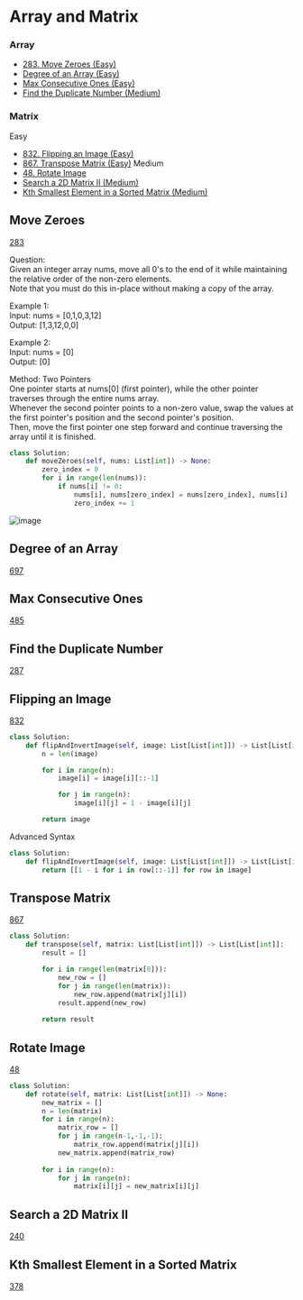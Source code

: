 # Array and Matrix

### Array
- [283. Move Zeroes (Easy)](#Move-Zeroes)
- [Degree of an Array (Easy)](#Degree-of-an-Array)
- [Max Consecutive Ones (Easy)](#Max-Consecutive-Ones)
- [Find the Duplicate Number (Medium)](#Find-the-Duplicate-Number)

### Matrix
Easy
- [832. Flipping an Image (Easy)](#Flipping-an-Image)
- [867. Transpose Matrix (Easy)](#Transpose-Matrix)
Medium
- [48. Rotate Image](#Rotate-Image)
- [Search a 2D Matrix II (Medium)](#Search-a-2D-Matrix-II)
- [Kth Smallest Element in a Sorted Matrix (Medium)](#Kth-Smallest-Element-in-a-Sorted-Matrix)

<!--Array-->
## Move Zeroes
[283](https://leetcode.com/problems/move-zeroes/)

Question: <br> 
Given an integer array nums, move all 0's to the end of it while maintaining the relative order of the non-zero elements. <br>
Note that you must do this in-place without making a copy of the array.

Example 1:<br>
Input: nums = [0,1,0,3,12] <br>
Output: [1,3,12,0,0]

Example 2: <br>
Input: nums = [0] <br>
Output: [0]

Method: Two Pointers<br>
One pointer starts at nums[0] (first pointer), while the other pointer traverses through the entire nums array. <br>
Whenever the second pointer points to a non-zero value, swap the values at the first pointer's position and the second pointer's position. <br>
Then, move the first pointer one step forward and continue traversing the array until it is finished. 

```python
class Solution:
    def moveZeroes(self, nums: List[int]) -> None:
        zero_index = 0
        for i in range(len(nums)):
            if nums[i] != 0:  
                nums[i], nums[zero_index] = nums[zero_index], nums[i]  
                zero_index += 1
```

![image](https://github.com/user-attachments/assets/a2b7228c-ea45-4b20-94e9-041d16cad170)

## Degree of an Array
[697](https://leetcode.com/problems/degree-of-an-array/)

## Max Consecutive Ones
[485](https://leetcode.com/problems/max-consecutive-ones/)

## Find the Duplicate Number
[287](https://leetcode.com/problems/find-the-duplicate-number/)

<!--Matrix-->
## Flipping an Image
[832](https://leetcode.com/problems/Flipping-an-Image/)

```python
class Solution:
    def flipAndInvertImage(self, image: List[List[int]]) -> List[List[int]]:
        n = len(image)

        for i in range(n):
            image[i] = image[i][::-1]

            for j in range(n):
                image[i][j] = 1 - image[i][j]

        return image
```

Advanced Syntax
```python
class Solution:
    def flipAndInvertImage(self, image: List[List[int]]) -> List[List[int]]:
        return [[1 - i for i in row[::-1]] for row in image]
```

## Transpose Matrix
[867](https://leetcode.com/problems/Transpose-Matrix/)

```python
class Solution:
    def transpose(self, matrix: List[List[int]]) -> List[List[int]]:
        result = []

        for i in range(len(matrix[0])):
            new_row = []
            for j in range(len(matrix)):
                new_row.append(matrix[j][i])
            result.append(new_row)
        
        return result
```

## Rotate Image
[48](https://leetcode.com/problems/Rotate-Image/)

```python
class Solution:
    def rotate(self, matrix: List[List[int]]) -> None:
        new_matrix = []
        n = len(matrix)
        for i in range(n):
            matrix_row = []
            for j in range(n-1,-1,-1):
                matrix_row.append(matrix[j][i])
            new_matrix.append(matrix_row)            
        
        for i in range(n):
            for j in range(n):
                matrix[i][j] = new_matrix[i][j]
```

## Search a 2D Matrix II
[240](https://leetcode.com/problems/search-a-2d-matrix-ii/)

## Kth Smallest Element in a Sorted Matrix
[378](https://leetcode.com/problems/kth-smallest-element-in-a-sorted-matrix/)








